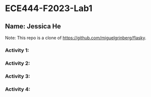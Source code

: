 # ECE444-F2023-Lab1

## Name: Jessica He

Note: This repo is a clone of
https://github.com/miguelgrinberg/flasky.

### Activity 1:

### Activity 2:

### Activity 3:

### Activity 4:

